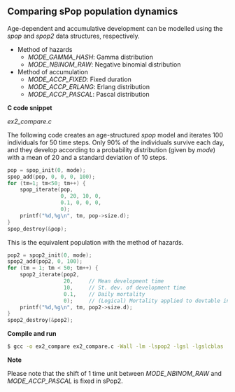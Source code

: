## Comparing sPop population dynamics

Age-dependent and accumulative development can be modelled using the *spop* and *spop2* data structures, respectively. 

* Method of hazards
    * *MODE_GAMMA_HASH*: Gamma distribution
    * *MODE_NBINOM_RAW*: Negative binomial distribution
* Method of accumulation
    * *MODE_ACCP_FIXED*: Fixed duration
    * *MODE_ACCP_ERLANG*: Erlang distribution
    * *MODE_ACCP_PASCAL*: Pascal distribution

**C code snippet**

*ex2_compare.c*

The following code creates an age-structured *spop* model and iterates 100 individuals for 50 time steps. Only 90% of the individuals survive each day, and they develop according to a probability distribution (given by *mode*) with a mean of 20 and a standard deviation of 10 steps.
```c
pop = spop_init(0, mode);
spop_add(pop, 0, 0, 0, 100);
for (tm=1; tm<50; tm++) {
    spop_iterate(pop,  
                 0, 20, 10, 0,  
                 0.1, 0, 0, 0,  
                 0);
    printf("%d,%g\n", tm, pop->size.d);
}
spop_destroy(&pop);
```
This is the equivalent population with the method of hazards.
```c
pop2 = spop2_init(0, mode);
spop2_add(pop2, 0, 100);
for (tm = 1; tm < 50; tm++) {
    spop2_iterate(pop2, 
                  20,     // Mean development time
                  10,     // St. dev. of development time
                  0.1,    // Daily mortality
                  0);     // (Logical) Mortality applied to devtable instead
    printf("%d,%g\n", tm, pop2->size.d);
}
spop2_destroy(&pop2);
```

**Compile and run**

```bash
$ gcc -o ex2_compare ex2_compare.c -Wall -lm -lspop2 -lgsl -lgslcblas
```

**Note**

Please note that the shift of 1 time unit between *MODE_NBINOM_RAW* and *MODE_ACCP_PASCAL* is fixed in sPop2.
